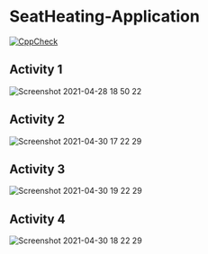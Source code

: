 # SeatHeating-Application

[![CppCheck](https://github.com/niteshtolani2812/SeatHeating-Application/actions/workflows/CodeQuality.yml/badge.svg)](https://github.com/niteshtolani2812/SeatHeating-Application/actions/workflows/CodeQuality.yml)

## Activity 1
![Screenshot 2021-04-28 18 50 22](https://user-images.githubusercontent.com/80336145/116646344-6b477b00-a995-11eb-93d9-840f5aca6be9.png)

## Activity 2
![Screenshot 2021-04-30 17 22 29](https://user-images.githubusercontent.com/80336145/116777141-716b5380-aa8a-11eb-8378-fd076881be22.png)

## Activity 3
![Screenshot 2021-04-30 19 22 29](https://user-images.githubusercontent.com/80336145/116777176-b5f6ef00-aa8a-11eb-9739-dab7bdeed9df.png)

## Activity 4
![Screenshot 2021-04-30 18 22 29](https://user-images.githubusercontent.com/80336145/116777169-abd4f080-aa8a-11eb-852b-c7d9558e8d72.png)
